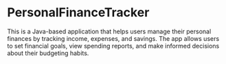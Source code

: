 # PersonalFinanceTracker
This is a Java-based application that helps users manage their personal finances by tracking income, expenses, and savings. The app allows users to set financial goals, view spending reports, and make informed decisions about their budgeting habits.
